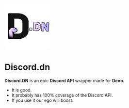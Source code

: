 <img src="discord.dn.png" height="150" width="150"> <h1>Discord.dn</h1>

**Discord.DN** is an epic **Discord API** wrapper made for **Deno.**

* It is good.
* It probably has 100% coverage of the Discord API.
* If you use it our ego will boost.
